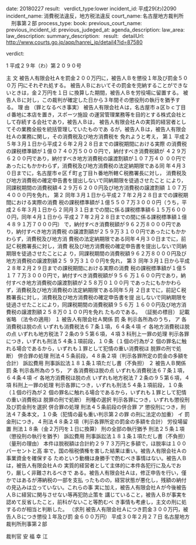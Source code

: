 
date: 20180227
result:  
verdict_type:lower
incident_id: 平成29(わ)2090
incident_name: 消費税法違反，地方税法違反
court_name: 名古屋地方裁判所 　刑事第２部
process_type:
book: 
previous_court_name:
previous_incident_id:
previous_judeged_at:
agenda_description: 
law_area: 
law_description: 
summary_description:  
result:  
detailUrl: http://www.courts.go.jp/app/hanrei_jp/detail4?id=87580

verdict:

1 
平成２９年（わ）第２０９０号 
 
主     文 
被告人有限会社Ａを罰金２００万円に，被告人Ｂを懲役１年及び罰金５００万
円にそれぞれ処する。 
被告人Ｂにおいてその罰金を完納することができないときは，金２万円を１日
に換算した期間，被告人Ｂを労役場に留置する。 
被告人Ｂに対し，この裁判が確定した日から３年間その懲役刑の執行を猶予す
る。 
理     由 
（罪となるべき事実） 
被告人有限会社Ａは，名古屋市ａ区ｂｃ丁目ｄ番地に本店を置き，スポーツ施設
の運営管理業務等を目的とする株式会社として存続する会社であり，被告人Ｂは，
被告人有限会社Ａの実質的経営者としてその業務全般を統括管理していたものであ
るが，被告人Ｂは，被告人有限会社Ａの業務に関し，その消費税及び地方消費税を
免れようと考え， 
第１ 平成２５年３月１日から平成２６年２月２８日までの課税期間における実際
の消費税の課税標準額が１億０７４０万５０００円で，納付すべき消費税額が
４２９万６２００円であり，納付すべき地方消費税の譲渡割額が１０７万４０
００円であったにもかかわらず，消費税及び地方消費税の法定納期限である同
年４月３０日までに，名古屋市ｅ区ｆ町ｇ丁目ｈ番地所轄Ｃ税務署長に対し，
消費税及び地方消費税の確定申告書を提出しないで同納期限を徒過させたこと
により，同課税期間の消費税額４２９万６２００円及び地方消費税の譲渡割額
１０７万４０００円を免れ， 
第２ 同年３月１日から平成２７年２月２８日までの課税期間における実際の消費
税の課税標準額が１億５５０７万３０００円（うち，平成２６年３月１日から
2 
同月３１日までの間に係る課税標準額６１５万６０００円，同年４月１日から
平成２７年２月２８日までの間に係る課税標準額１億４８９１万７０００円）
で，納付すべき消費税額が９６２万８０００円であり，納付すべき地方消費税
の譲渡割額が２５９万３１００円であったにもかかわらず，消費税及び地方消
費税の法定納期限である同年４月３０日までに，前記Ｃ税務署長に対し，消費
税及び地方消費税の確定申告書を提出しないで同納期限を徒過させたことによ
り，同課税期間の消費税額９６２万８０００円及び地方消費税の譲渡割額２５
９万３１００円を免れ， 
第３ 同年３月１日から平成２８年２月２９日までの課税期間における実際の消費
税の課税標準額が１億５１７７万３０００円で，納付すべき消費税額が９５６
万１６００円であり，納付すべき地方消費税の譲渡割額が２５８万０１００円
であったにもかかわらず，消費税及び地方消費税の法定納期限である同年５月
２日までに，前記Ｃ税務署長に対し，消費税及び地方消費税の確定申告書を提
出しないで同納期限を徒過させたことにより，同課税期間の消費税額９５６万
１６００円及び地方消費税の譲渡割額２５８万０１００円を免れ 
たものである。 
（証拠の標目） 
記載省略 
（法令の適用） 
１ 被告人有限会社Ａ関係 
 罰 条 
    判示各所為のうち， 
   ア 各消費税ほ脱の点 
     いずれも消費税法６７条１項，６４条４項 
   イ 各地方消費税ほ脱の点 
     いずれも地方税法７２条の９５第６項，４項 
3 
   科刑上一罪の処理 
    判示各罪につき，いずれも刑法５４条１項前段，１０条（１個の行為が２
個の罪名に触れる場合であるから，いずれも１罪として犯情の重い消費税ほ
脱罪の刑で処断） 
   併合罪の処理 
刑法４５条前段，４８条２項（判示各罪所定の罰金の多額を合計） 
 訴訟費用 
刑事訴訟法１８１条１項ただし書（不負担） 
２ 被告人Ｂ関係 
 罰 条 
    判示各所為のうち， 
   ア 各消費税ほ脱の点 
     いずれも消費税法６７条１項，６４条４項 
   イ 各地方消費税ほ脱の点 
     いずれも地方税法７２条の９５第６項，４項 
   科刑上一罪の処理 
    判示各罪につき，いずれも刑法５４条１項前段，１０条（１個の行為が２
個の罪名に触れる場合であるから，いずれも１罪として犯情の重い消費税ほ
脱罪の刑で処断） 
 刑種の選択 
判示各罪につき，いずれも懲役刑及び罰金刑を選択 
 併合罪の処理 
  刑法４５条前段の併合罪 
   ア 懲役刑につき，刑法４７条本文，１０条（犯情の最も重い判示第２の罪
の刑に法定の加重） 
   イ 罰金刑につき， 
4 
刑法４８条２項（判示各罪所定の罰金の多額を合計） 
 労役場留置 
刑法１８条（金２万円を１日に換算） 
 刑の全部の執行猶予 
   刑法２５条１項（懲役刑の執行を猶予） 
 訴訟費用 
刑事訴訟法１８１条１項ただし書（不負担） 
（量刑の理由） 
本件ほ脱税額は合計約２９７３万円と多額で，ほ脱率は１００パーセントと高
率で，国の租税債権を害した結果は重い。被告人有限会社Ａの事業資金を確保する
ためという動機は身勝手で酌むべき事情はない。被告人Ｂは，被告人有限会社Ａの
実質的経営者として主体的に本件各犯行に及んでおり，厳しく非難されるべきで
ある。被告人有限会社Ａは，修正申告を行い，僅かではあるが滞納税の一部を支払
ったものの，経営状態が悪化し，残額の納付の見込みは立っていない。これらの事
実に加え，被告人有限会社Ａが今後被告人Ｂに経営に関与させない等再犯防止策を
講じていること，被告人Ｂが事実を認めて反省したこと，前科がないこと等酌むべ
き事情も考慮し，主文の刑に処するのが相当と判断した。 
（求刑 被告人有限会社Ａにつき罰金３００万円，被告人Ｂにつき懲役１年及び罰
金６００万円） 
平成３０年２月２７日 
    名古屋地方裁判所刑事第２部 
 
裁判官  安  福  幸  江 
 

                    